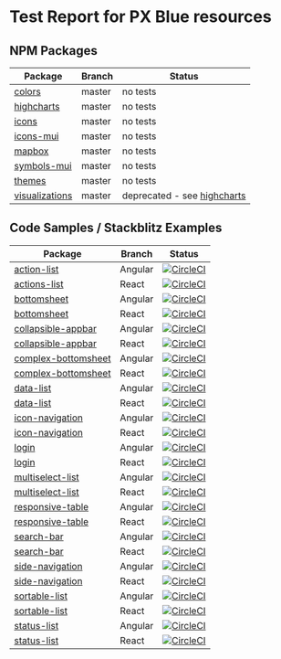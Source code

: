 # Test Report for PX Blue resources

## NPM Packages
| Package | Branch | Status |
|-------|--------|--------|
|[colors](https://github.com/pxblue/colors/tree/master)|master| no tests|
|[highcharts](https://github.com/pxblue/highcharts/tree/master)| master| no tests |
|[icons](https://github.com/pxblue/icons/tree/master)| master |no tests |
|[icons-mui](https://github.com/pxblue/icons-mui/tree/master)| master|no tests |
|[mapbox](https://github.com/pxblue/mapbox/tree/master)|master| no tests|
|[symbols-mui](https://github.com/pxblue/symbols-mui/tree/master)|master| no tests|
|[themes](https://github.com/pxblue/themes/tree/master)|master|no tests|
|[visualizations](https://github.com/pxblue/visualizations/tree/master)|master|deprecated - see [highcharts](https://github.com/pxblue/highcharts/tree/master)|

## Code Samples / Stackblitz Examples
| Package | Branch | Status |
|-------|--------|--------|
|[action-list](https://github.com/pxblue/action-list/tree/angular)|Angular|[![CircleCI](https://circleci.com/gh/pxblue/action-list/tree/angular.svg?style=shield)](https://circleci.com/gh/pxblue/action-list/tree/angular)|
|[actions-list](https://github.com/pxblue/action-list/tree/react)|React|[![CircleCI](https://circleci.com/gh/pxblue/action-list/tree/react.svg?style=shield)](https://circleci.com/gh/pxblue/action-list/tree/react)|
|[bottomsheet](https://github.com/pxblue/bottomsheet/tree/angular)|Angular |[![CircleCI](https://circleci.com/gh/pxblue/bottomsheet/tree/angular.svg?style=shield)](https://circleci.com/gh/pxblue/bottomsheet/tree/angular) |
|[bottomsheet](https://github.com/pxblue/bottomsheet/tree/react)|React |[![CircleCI](https://circleci.com/gh/pxblue/bottomsheet/tree/react.svg?style=shield)](https://circleci.com/gh/pxblue/bottomsheet/tree/react) |
|[collapsible-appbar](https://github.com/pxblue/collapsible-appbar/tree/angular)|Angular|[![CircleCI](https://circleci.com/gh/pxblue/collapsible-appbar/tree/angular.svg?style=shield)](https://circleci.com/gh/pxblue/collapsible-appbar/tree/angular)|
|[collapsible-appbar](https://github.com/pxblue/collapsible-appbar/tree/react)|React|[![CircleCI](https://circleci.com/gh/pxblue/collapsible-appbar/tree/react.svg?style=shield)](https://circleci.com/gh/pxblue/collapsible-appbar/tree/react)|
|[complex-bottomsheet](https://github.com/pxblue/complex-bottomsheet/tree/angular)|Angular| [![CircleCI](https://circleci.com/gh/pxblue/complex-bottomsheet/tree/angular.svg?style=shield)](https://circleci.com/gh/pxblue/complex-bottomsheet/tree/angular)|
|[complex-bottomsheet](https://github.com/pxblue/complex-bottomsheet/tree/react)|React| [![CircleCI](https://circleci.com/gh/pxblue/complex-bottomsheet/tree/react.svg?style=shield)](https://circleci.com/gh/pxblue/complex-bottomsheet/tree/react)|
|[data-list](https://github.com/pxblue/data-list/tree/angular)|Angular|[![CircleCI](https://circleci.com/gh/pxblue/data-list/tree/angular.svg?style=shield)](https://circleci.com/gh/pxblue/data-list/tree/angular)|
|[data-list](https://github.com/pxblue/data-list/tree/react)|React|[![CircleCI](https://circleci.com/gh/pxblue/data-list/tree/react.svg?style=shield)](https://circleci.com/gh/pxblue/data-list/tree/react)|
|[icon-navigation](https://github.com/pxblue/icon-navigation/tree/angular)|Angular |[![CircleCI](https://circleci.com/gh/pxblue/icon-navigation/tree/angular.svg?style=shield)](https://circleci.com/gh/pxblue/icon-navigation/tree/angular) |
|[icon-navigation](https://github.com/pxblue/icon-navigation/tree/react)|React|[![CircleCI](https://circleci.com/gh/pxblue/icon-navigation/tree/react.svg?style=shield)](https://circleci.com/gh/pxblue/icon-navigation/tree/react) |
|[login](https://github.com/pxblue/login/tree/angular)| Angular  | [![CircleCI](https://circleci.com/gh/pxblue/login/tree/angular.svg?style=shield)](https://circleci.com/gh/pxblue/login/tree/angular)|
|[login](https://github.com/pxblue/login/tree/react)| React  | [![CircleCI](https://circleci.com/gh/pxblue/login/tree/react.svg?style=shield)](https://circleci.com/gh/pxblue/login/tree/react)|
|[multiselect-list](https://github.com/pxblue/multiselect-list/tree/angular)|Angular|[![CircleCI](https://circleci.com/gh/pxblue/multiselect-list/tree/angular.svg?style=shield)](https://circleci.com/gh/pxblue/multiselect-list/tree/angular)|
|[multiselect-list](https://github.com/pxblue/multiselect-list/tree/react)|React|[![CircleCI](https://circleci.com/gh/pxblue/multiselect-list/tree/react.svg?style=shield)](https://circleci.com/gh/pxblue/multiselect-list/tree/react)|
|[responsive-table](https://github.com/pxblue/responsive-table/tree/angular)|Angular| [![CircleCI](https://circleci.com/gh/pxblue/responsive-table/tree/angular.svg?style=shield)](https://circleci.com/gh/pxblue/responsive-table/tree/angular)|
|[responsive-table](https://github.com/pxblue/responsive-table/tree/react)|React| [![CircleCI](https://circleci.com/gh/pxblue/responsive-table/tree/react.svg?style=shield)](https://circleci.com/gh/pxblue/responsive-table/tree/react)|
|[search-bar](https://github.com/pxblue/search-bar/tree/angular)|Angular|[![CircleCI](https://circleci.com/gh/pxblue/search-bar/tree/angular.svg?style=shield)](https://circleci.com/gh/pxblue/search-bar/tree/angular)|
|[search-bar](https://github.com/pxblue/search-bar/tree/react)|React|[![CircleCI](https://circleci.com/gh/pxblue/search-bar/tree/react.svg?style=shield)](https://circleci.com/gh/pxblue/search-bar/tree/react)|
|[side-navigation](https://github.com/pxblue/side-navigation/tree/angular)|Angular|[![CircleCI](https://circleci.com/gh/pxblue/side-navigation/tree/angular.svg?style=shield)](https://circleci.com/gh/pxblue/side-navigation/tree/angular)|
|[side-navigation](https://github.com/pxblue/side-navigation/tree/react)|React|[![CircleCI](https://circleci.com/gh/pxblue/side-navigation/tree/react.svg?style=shield)](https://circleci.com/gh/pxblue/side-navigation/tree/react)|
|[sortable-list](https://github.com/pxblue/sortable-list/tree/angular)|Angular|[![CircleCI](https://circleci.com/gh/pxblue/sortable-list/tree/angular.svg?style=shield)](https://circleci.com/gh/pxblue/sortable-list/tree/angular) |
|[sortable-list](https://github.com/pxblue/sortable-list/tree/react)|React|[![CircleCI](https://circleci.com/gh/pxblue/sortable-list/tree/react.svg?style=shield)](https://circleci.com/gh/pxblue/sortable-list/tree/react)|
|[status-list](https://github.com/pxblue/status-list/tree/angular)|Angular|[![CircleCI](https://circleci.com/gh/pxblue/status-list/tree/angular.svg?style=shield)](https://circleci.com/gh/pxblue/status-list/tree/angular)|
|[status-list](https://github.com/pxblue/status-list/tree/react)|React|[![CircleCI](https://circleci.com/gh/pxblue/status-list/tree/react.svg?style=shield)](https://circleci.com/gh/pxblue/status-list/tree/react)|
